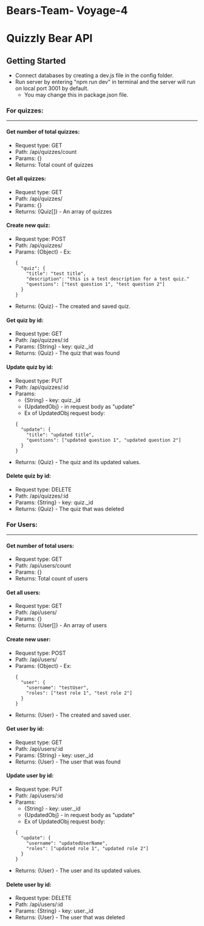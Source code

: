 # Bears-Team- Voyage-4

# Quizzly Bear API

## Getting Started
- Connect databases by creating a dev.js file in the config folder.
- Run server by entering "npm run dev" in terminal and the server will run on local port 3001 by default.
  - You may change this in package.json file.

### For quizzes:
----------------------------

#### Get number of total quizzes:
- Request type: GET
- Path: /api/quizzes/count
- Params: {}
- Returns: Total count of quizzes

#### Get all quizzes:
- Request type: GET
- Path: /api/quizzes/
- Params: {}
- Returns: {Quiz[]} - An array of quizzes

#### Create new quiz:
- Request type: POST
- Path: /api/quizzes/
- Params: {Object} - Ex:
    ```
    {
      "quiz": {
        "title": "test title",
        "description": "this is a test description for a test quiz."
        "questions": ["test question 1", "test question 2"]
      }
    }
    ```
- Returns: {Quiz} - The created and saved quiz.

#### Get quiz by id:
- Request type: GET
- Path: /api/quizzes/:id
- Params: {String} - key: quiz._id
- Returns: {Quiz} - The quiz that was found

#### Update quiz by id:
- Request type: PUT
- Path: /api/quizzes/:id
- Params: 
  - {String} - key: quiz._id
  - {UpdatedObj} - in request body as "update"
  - Ex of UpdatedObj request body:
  ```
  {
    "update": {
      "title": "updated title",
      "questions": ["updated question 1", "updated question 2"]
    }
  }
  ```
- Returns: {Quiz} - The quiz and its updated values.

#### Delete quiz by id:
- Request type: DELETE
- Path: /api/quizzes/:id
- Params: {String} - key: quiz._id
- Returns: {Quiz} - The quiz that was deleted


### For Users:
----------------------------


#### Get number of total users:
- Request type: GET
- Path: /api/users/count
- Params: {}
- Returns: Total count of users

#### Get all users:
- Request type: GET
- Path: /api/users/
- Params: {}
- Returns: {User[]} - An array of users

#### Create new user:
- Request type: POST
- Path: /api/users/
- Params: {Object} - Ex:
    ```
    {
      "user": {
        "username": "testUser",
        "roles": ["test role 1", "test role 2"]
      }
    }
    ```
- Returns: {User} - The created and saved user.

#### Get user by id:
- Request type: GET
- Path: /api/users/:id
- Params: {String} - key: user._id
- Returns: {User} - The user that was found

#### Update user by id:
- Request type: PUT
- Path: /api/users/:id
- Params: 
  - {String} - key: user._id
  - {UpdatedObj} - in request body as "update"
  - Ex of UpdatedObj request body:
  ```
  {
    "update": {
      "username": "updatedUserName",
      "roles": ["updated role 1", "updated role 2"]
    }
  }
  ```
- Returns: {User} - The user and its updated values.

#### Delete user by id:
- Request type: DELETE
- Path: /api/users/:id
- Params: {String} - key: user._id
- Returns: {User} - The user that was deleted
